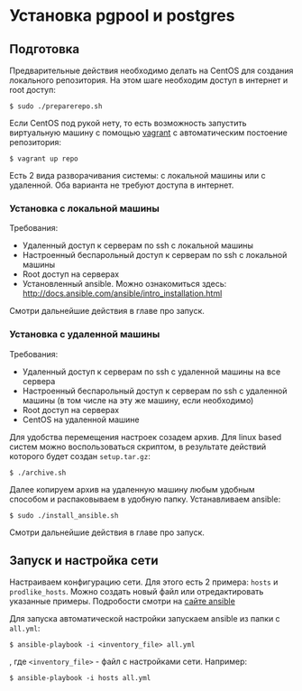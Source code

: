 # Установка pgpool и postgres

## Подготовка

Предварительные  действия необходимо  делать на  CentOS для  создания локального
репозитория. На этом шаге необходим доступ в интернет и root доступ:

```
$ sudo ./preparerepo.sh
```

Если CentOS под  рукой нету, то есть возможность запустить  виртуальную машину с
помощью   [vagrant](https://www.vagrantup.com)    с   автоматическим   постоение
репозитория:

```
$ vagrant up repo
```

Есть 2  вида разворачивания  системы: с  локальной машины  или с  удаленной. Оба
варианта не требуют доступа в интернет.

### Установка с локальной машины

Требования:

* Удаленный доступ к серверам по ssh с локальной машины
* Настроенный беспарольный доступ к серверам по ssh с локальной машины
* Root доступ на серверах
* Установленный        ansible.          Можно        ознакомиться        здесь:
  http://docs.ansible.com/ansible/intro_installation.html

Смотри дальнейшие действия в главе про запуск.

### Установка с удаленной машины

Требования:

* Удаленный доступ к серверам по ssh с удаленной машины на все сервера
* Настроенный беспарольный  доступ к серверам по  ssh с удаленной машины  (в том
  числе на эту же машину, если необходимо)
* Root доступ на серверах
* CentOS на удаленной машине

Для удобства  перемещения настроек созадем  архив. Для linux based  систем можно
воспользоваться   скриптом,  в   результате  действий   которого  будет   создан
`setup.tar.gz`:

```
$ ./archive.sh
```

Далее копируем архив на удаленную  машину любым удобным способом и распаковываем
в удобную папку. Устанавливаем ansible:

```
$ sudo ./install_ansible.sh
```

Смотри дальнейшие действия в главе про запуск.

## Запуск и настройка сети

Настраиваем  конфигурацию   сети.   Для   этого  есть   2  примера:   `hosts`  и
`prodlike_hosts`.   Можно  создать  новый  файл  или  отредактировать  указанные
примеры.                   Подробости                 смотри                  на
[сайте ansible](http://docs.ansible.com/ansible/intro_inventory.html)

Для запуска автоматической настройки запускаем ansible из папки с `all.yml`:

```
$ ansible-playbook -i <inventory_file> all.yml
```

, где `<inventory_file>` - файл с настройками сети. Например:

```
$ ansible-playbook -i hosts all.yml
```
